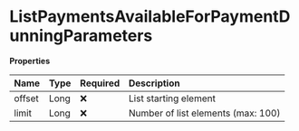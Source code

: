 # ListPaymentsAvailableForPaymentDunningParameters

**Properties**

| Name   | Type | Required | Description                        |
| :----- | :--- | :------- | :--------------------------------- |
| offset | Long | ❌       | List starting element              |
| limit  | Long | ❌       | Number of list elements (max: 100) |

<!-- This file was generated by liblab | https://liblab.com/ -->
